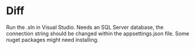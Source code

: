 # Diff

Run the .sln in Visual Studio. Needs an SQL Server database, the connection string should be changed within the appsettings.json file. Some nuget packages might need installing. 